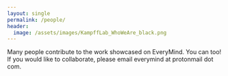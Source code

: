 ```yaml
---
layout: single
permalink: /people/
header: 
  image: /assets/images/KampffLab_WhoWeAre_black.png
---
```


Many people contribute to the work showcased on EveryMind. You can too! If you would like to collaborate, please email everymind at protonmail dot com. 
